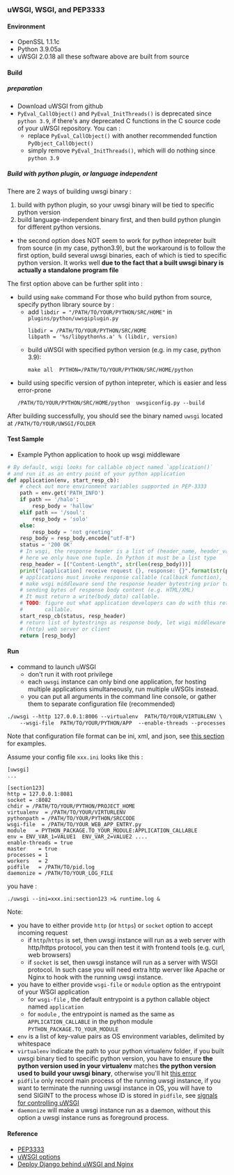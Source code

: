 ### uWSGI, WSGI, and PEP3333

#### Environment

* OpenSSL 1.1.1c
* Python 3.9.05a
* uWSGI 2.0.18
all these software above are built from source


#### Build

##### preparation
* Download uWSGI from github
* `PyEval_CallObject()` and `PyEval_InitThreads()` is deprecated since `python 3.9`, if  there's any deprecated C functions in the C source code of your uWSGI repository. You can :
   * replace `PyEval_CallObject()` with another recommended function `PyObject_CallObject()`
   * simply remove `PyEval_InitThreads()`, which will do nothing since `python 3.9`

##### Build with python plugin, or language independent
There are 2 ways of building uwsgi binary :
1. build with python plugin, so your uwsgi binary will be tied to specific python version
2. build language-independent binary first, and then build python plungin for different python versions.
  * the second option does NOT seem to work for python intepreter built from source (in my case, python3.9), but the workaround is to follow the first option, build several uwsgi binaries, each of which is tied to specific python version. It works well **due to the fact that a built uwsgi binary is actually a standalone program file**

The first option above can be further split into :
* build using `make` command
  For those who build python from source, specify python library source by :
  * add `libdir = "/PATH/TO/YOUR/PYTHON/SRC/HOME"` in `plugins/python/uwsgiplugin.py`
    ```Shell
    libdir = /PATH/TO/YOUR/PYTHON/SRC/HOME
    libpath = '%s/libpython%s.a' % (libdir, version)
    ```
  * build uWSGI with specified python version (e.g. in my case, python 3.9):
    ```Shell
    make all  PYTHON=/PATH/TO/YOUR/PYTHON/SRC/HOME/python
    ```
* build using specific version of python intepreter, which is easier and less error-prone 
  ```shell
  /PATH/TO/YOUR/PYTHON/SRC/HOME/python  uwsgiconfig.py --build
  ```

After building successfully, you should see the binary named `uwsgi` located at `/PATH/TO/YOUR/UWSGI/FOLDER`




#### Test Sample

* Example Python application to hook up wsgi middleware

```Python
# By default, wsgi looks for callable object named `application()`
# and run it as an entry point of your python application 
def application(env, start_resp_cb):
    # check out more environment variables supported in PEP-3333
    path = env.get('PATH_INFO')
    if path == '/halo':
        resp_body = 'hallow'
    elif path == '/soul':
        resp_body = 'solo'
    else:
        resp_body = 'not greeting'
    resp_body = resp_body.encode("utf-8")
    status = '200 OK'
    # In wsgi, the response header is a list of (header_name, header_value) tuple,
    # here we only have one tuple. In Python it must be a list type
    resp_header = [("Content-Length", str(len(resp_body)))]
    print("[application] receive request {}, response: {}".format(str(path), resp_body ))
    # applications must invoke response callable (callback function),
    # make wsgi middleware send the response header bytestring prior to
    # sending bytes of response body content (e.g. HTML/XML)
    # It must return a write(body_data) callable.
    # TODO: figure out what application developers can do with this returned write
    #       callable.
    start_resp_cb(status, resp_header)
    # return list of bytestrings as response body, let wsgi middleware pass them to
    # (http) web server or client
    return [resp_body]
```

#### Run
* command to launch uWSGI
  * don't run it with root privilege
  * each `uwsgi` instance can only bind one application, for hosting multiple applications simultaneously, run multiple uWSGIs instead.
  * you can put all arguments in the command line console, or gather them to separate configuration file (recommended) 

```Tcsh
./uwsgi --http 127.0.0.1:8006 --virtualenv  PATH/TO/YOUR/VIRTUALENV \
    --wsgi-file  PATH/TO/YOUR/PYTHON/APP  --enable-threads --processes 1  --threads 1
```

Note that configuration file format can be ini, xml, and json, see [this section](https://uwsgi-docs.readthedocs.io/en/latest/Configuration.html#ini-files) for examples.

Assume your config file `xxx.ini` looks like this :
```Windows Registry Entries
[uwsgi]
...

[section123]
http = 127.0.0.1:8081
socket = :8082
chdir = /PATH/TO/YOUR/PYTHON/PROJECT_HOME
virtualenv  = /PATH/TO/YOUR/VIRTURLENV
pythonpath = /PATH/TO/YOUR/PYTHON/SRCCODE
wsgi-file  = /PATH/TO/YOUR_WEB_APP_ENTRY.py
module   = PYTHON_PACKAGE.TO_YOUR_MODULE:APPLICATION_CALLABLE
env = ENV_VAR_1=VALUE1  ENV_VAR_2=VALUE2 ....
enable-threads = true
master    = true
processes = 1
workers   = 2
pidfile   = /PATH/TO/pid.log
daemonize = /PATH/TO/YOUR_LOG_FILE
```

you have :
```
./uwsgi --ini=xxx.ini:section123 >& runtime.log &
```

Note:
* you have to either provide `http` (or `https`) or `socket` option to accept incoming request
  * if `http`/`https` is set, then uwsgi instance will run as a web server with http/https protocol, you can then test it with frontend tools (e.g. curl, web browsers)
  * if `socket` is set, then uwsgi instance will run as a server with WSGI protocol. In such case you will need extra http werver like Apache or Nginx to hook with the running uwsgi instance.
* you have to either provide `wsgi-file`  or `module` option as the entrypoint of your WSGI application
  * for `wsgi-file` , the default entrypoint is a python callable object named `application`
  * for `module` , the entrypoint is named as the same as `APPLICATION_CALLABLE` in the python module `PYTHON_PACKAGE.TO_YOUR_MODULE`
* `env` is a list of key-value pairs as OS environment variables, delimited by whitespace
* `virtualenv` indicate the path to your python virtualenv folder, if you built uwsgi binary tied to specific python version, you have to ensure **the python version used in your virtualenv** matches **the python version used to build your uwsgi binary**, otherwise you'll hit [this error](https://stackoverflow.com/questions/56443552)
* `pidfile` only record main process of the running uwsgi instance, if you want to terminate the running uwsgi instance in OS, you will have to send SIGINT to the process whose ID is stored in `pidfile`, see [signals for controlling uWSGI](https://uwsgi-docs.readthedocs.io/en/latest/Management.html?highlight=SIGINT#signals-for-controlling-uwsgi)
* `daemonize` will make a uwsgi instance run as a daemon, without this option a uwsgi instance runs as foreground process.


#### Reference

* [PEP3333](https://www.python.org/dev/peps/pep-3333/)
* [uWSGI options](https://uwsgi-docs.readthedocs.io/en/latest/Options.html)
* [Deploy Django behind uWSGI and Nginx](https://www.vndeveloper.com/deploy-django-in-sub-directory-behind-uwsgi-and-nginx-on-centos-7/?fbclid=IwAR109_JIrhh_gssvbPvJ8FM6smBBW4w8bLxawx1dv9SoLauZLCf0z7JOMGI)

